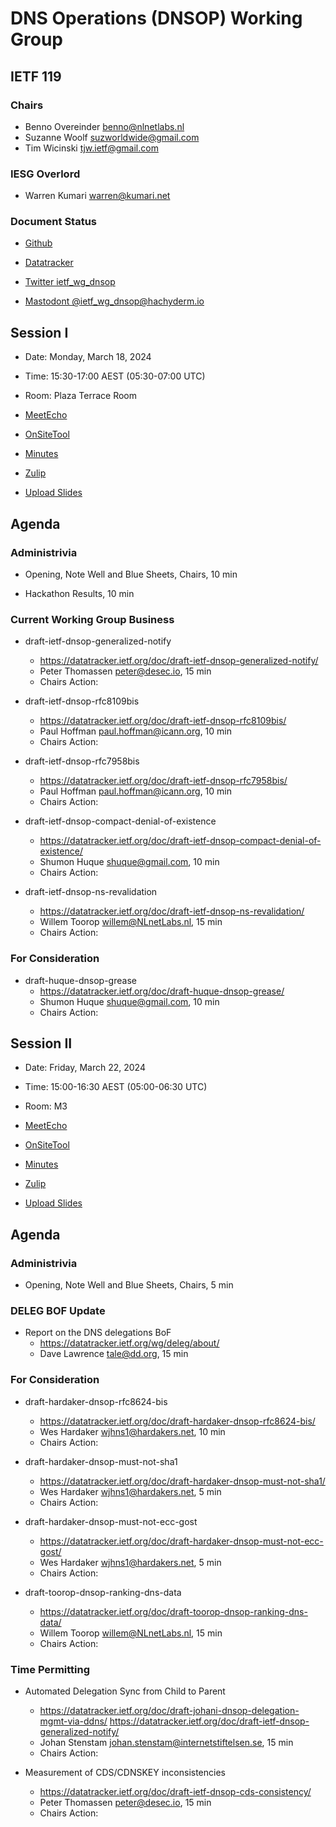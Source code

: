 # DNS Operations (DNSOP) Working Group

## IETF 119

### Chairs

* Benno Overeinder [benno@nlnetlabs.nl](benno@nlnetlabs.nl)
* Suzanne Woolf [suzworldwide@gmail.com](suzworldwide@gmail.com)
* Tim Wicinski [tjw.ietf@gmail.com](tjw.ietf@gmail.com)

### IESG Overlord

* Warren Kumari [warren@kumari.net](warren@kumari.net)

### Document Status

* [Github](https://github.com/ietf-wg-dnsop/wg-materials/blob/main/dnsop-document-status.md)
* [Datatracker](https://datatracker.ietf.org/wg/dnsop/documents/)

* [Twitter ietf_wg_dnsop](https://twitter.com/ietf_wg_dnsop)
* [Mastodont @ietf_wg_dnsop@hachyderm.io](https://hachyderm.io/@ietf_wg_dnsop)


## Session I

* Date: Monday, March 18, 2024
* Time: 15:30-17:00 AEST (05:30-07:00 UTC)
* Room: Plaza Terrace Room

* [MeetEcho](https://meetings.conf.meetecho.com/ietf119/?session=31930)
* [OnSiteTool](https://meetings.conf.meetecho.com/onsite119/?session=31930)

* [Minutes](https://notes.ietf.org/notes-ietf-119-dnsop)
* [Zulip](https://zulip.ietf.org/#narrow/stream/dnsop)
* [Upload Slides](https://datatracker.ietf.org/meeting/119/session/31930/propose_slides)

## Agenda

### Administrivia

* Opening, Note Well and Blue Sheets, Chairs, 10 min

* Hackathon Results, 10 min


### Current Working Group Business

*   draft-ietf-dnsop-generalized-notify
    - https://datatracker.ietf.org/doc/draft-ietf-dnsop-generalized-notify/
    - Peter Thomassen <peter@desec.io>, 15 min
    - Chairs Action:

*   draft-ietf-dnsop-rfc8109bis
    - https://datatracker.ietf.org/doc/draft-ietf-dnsop-rfc8109bis/
    - Paul Hoffman <paul.hoffman@icann.org>, 10 min
    - Chairs Action:

*   draft-ietf-dnsop-rfc7958bis
    - https://datatracker.ietf.org/doc/draft-ietf-dnsop-rfc7958bis/
    - Paul Hoffman <paul.hoffman@icann.org>, 10 min
    - Chairs Action:

*   draft-ietf-dnsop-compact-denial-of-existence
    - https://datatracker.ietf.org/doc/draft-ietf-dnsop-compact-denial-of-existence/
    - Shumon Huque <shuque@gmail.com>, 10 min
    - Chairs Action:

*   draft-ietf-dnsop-ns-revalidation
    - https://datatracker.ietf.org/doc/draft-ietf-dnsop-ns-revalidation/
    - Willem Toorop <willem@NLnetLabs.nl>, 15 min
    - Chairs Action:


### For Consideration

*   draft-huque-dnsop-grease
    - https://datatracker.ietf.org/doc/draft-huque-dnsop-grease/
    - Shumon Huque <shuque@gmail.com>, 10 min
    - Chairs Action:


## Session II

* Date: Friday, March 22, 2024
* Time: 15:00-16:30 AEST (05:00-06:30 UTC)
* Room: M3

* [MeetEcho](https://meetings.conf.meetecho.com/ietf119/?session=31929)
* [OnSiteTool](https://meetings.conf.meetecho.com/onsite119/?session=31929)

* [Minutes](https://notes.ietf.org/notes-ietf-119-dnsop)
* [Zulip](https://zulip.ietf.org/#narrow/stream/dnsop)
* [Upload Slides](https://datatracker.ietf.org/meeting/119/session/31929/propose_slides)

## Agenda

### Administrivia

* Opening, Note Well and Blue Sheets, Chairs, 5 min


### DELEG BOF Update

*   Report on the DNS delegations BoF
    - https://datatracker.ietf.org/wg/deleg/about/
    - Dave Lawrence <tale@dd.org>, 15 min

### For Consideration

*   draft-hardaker-dnsop-rfc8624-bis
    - https://datatracker.ietf.org/doc/draft-hardaker-dnsop-rfc8624-bis/
    - Wes Hardaker <wjhns1@hardakers.net>, 10 min
    - Chairs Action:

*   draft-hardaker-dnsop-must-not-sha1
    - https://datatracker.ietf.org/doc/draft-hardaker-dnsop-must-not-sha1/
    - Wes Hardaker <wjhns1@hardakers.net>, 5 min
    - Chairs Action:

*   draft-hardaker-dnsop-must-not-ecc-gost
    - https://datatracker.ietf.org/doc/draft-hardaker-dnsop-must-not-ecc-gost/
    - Wes Hardaker <wjhns1@hardakers.net>, 5 min
    - Chairs Action:

*   draft-toorop-dnsop-ranking-dns-data
    - https://datatracker.ietf.org/doc/draft-toorop-dnsop-ranking-dns-data/
    - Willem Toorop <willem@NLnetLabs.nl>, 15 min
    - Chairs Action:

### Time Permitting

*   Automated Delegation Sync from Child to Parent
    - https://datatracker.ietf.org/doc/draft-johani-dnsop-delegation-mgmt-via-ddns/ 
      https://datatracker.ietf.org/doc/draft-ietf-dnsop-generalized-notify/
    - Johan Stenstam <johan.stenstam@internetstiftelsen.se>, 15 min
    - Chairs Action:

*   Measurement of CDS/CDNSKEY inconsistencies
    - https://datatracker.ietf.org/doc/draft-ietf-dnsop-cds-consistency/
    - Peter Thomassen <peter@desec.io>, 15 min
    - Chairs Action:

